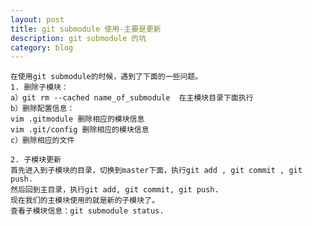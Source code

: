 ```yaml
---
layout: post
title: git submodule 使用-主要是更新 
description: git submodule 的坑 
category: blog
---
```

    在使用git submodule的时候，遇到了下面的一些问题。
    1. 删除子模块：
    a）git rm --cached name_of_submodule  在主模块目录下面执行
    b）删除配置信息：
    vim .gitmodule 删除相应的模块信息
    vim .git/config 删除相应的模块信息
    c）删除相应的文件
    
    2. 子模块更新
    首先进入到子模块的目录，切换到master下面，执行git add , git commit , git push.
    然后回到主目录，执行git add, git commit, git push.
    现在我们的主模块使用的就是新的子模块了。
    查看子模块信息：git submodule status.


[congleetea]:    http://congleetea.github.io  "congleetea"
